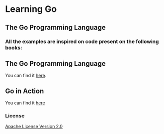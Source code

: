 # Learning Go
## The Go Programming Language

### All the examples are inspired on code present on the following books:

## The Go Programming Language

You can find it [here](https://www.amazon.com/Programming-Language-Addison-Wesley-Professional-Computing/dp/0134190440).

## Go in Action

You can find it [here](https://www.manning.com/books/go-in-action)

### License
[Apache License Version 2.0](https://github.com/NickNaso/cpp-learning/blob/master/LICENSE)
